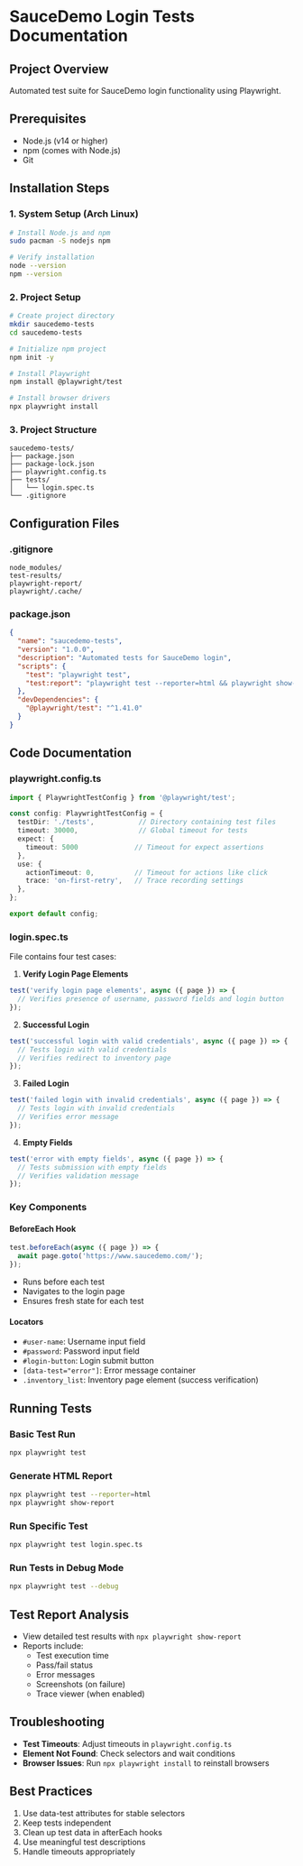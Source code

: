 # SauceDemo Login Tests Documentation

## Project Overview

Automated test suite for SauceDemo login functionality using Playwright.

## Prerequisites

* Node.js (v14 or higher)
* npm (comes with Node.js)
* Git

## Installation Steps

### 1. System Setup (Arch Linux)

```bash
# Install Node.js and npm
sudo pacman -S nodejs npm

# Verify installation
node --version
npm --version
```

### 2. Project Setup

```bash
# Create project directory
mkdir saucedemo-tests
cd saucedemo-tests

# Initialize npm project
npm init -y

# Install Playwright
npm install @playwright/test

# Install browser drivers
npx playwright install
```

### 3. Project Structure

```
saucedemo-tests/
├── package.json
├── package-lock.json
├── playwright.config.ts
├── tests/
│   └── login.spec.ts
└── .gitignore
```

## Configuration Files

### .gitignore

```
node_modules/
test-results/
playwright-report/
playwright/.cache/
```

### package.json

```json
{
  "name": "saucedemo-tests",
  "version": "1.0.0",
  "description": "Automated tests for SauceDemo login",
  "scripts": {
    "test": "playwright test",
    "test:report": "playwright test --reporter=html && playwright show-report"
  },
  "devDependencies": {
    "@playwright/test": "^1.41.0"
  }
}
```

## Code Documentation

### playwright.config.ts

```typescript
import { PlaywrightTestConfig } from '@playwright/test';

const config: PlaywrightTestConfig = {
  testDir: './tests',           // Directory containing test files
  timeout: 30000,               // Global timeout for tests
  expect: {
    timeout: 5000              // Timeout for expect assertions
  },
  use: {
    actionTimeout: 0,          // Timeout for actions like click
    trace: 'on-first-retry',   // Trace recording settings
  },
};

export default config;
```

### login.spec.ts

File contains four test cases:

1. **Verify Login Page Elements**

```typescript
test('verify login page elements', async ({ page }) => {
  // Verifies presence of username, password fields and login button
});
```

2. **Successful Login**

```typescript
test('successful login with valid credentials', async ({ page }) => {
  // Tests login with valid credentials
  // Verifies redirect to inventory page
});
```

3. **Failed Login**

```typescript
test('failed login with invalid credentials', async ({ page }) => {
  // Tests login with invalid credentials
  // Verifies error message
});
```

4. **Empty Fields**

```typescript
test('error with empty fields', async ({ page }) => {
  // Tests submission with empty fields
  // Verifies validation message
});
```

### Key Components

#### BeforeEach Hook

```typescript
test.beforeEach(async ({ page }) => {
  await page.goto('https://www.saucedemo.com/');
});
```

* Runs before each test
* Navigates to the login page
* Ensures fresh state for each test

#### Locators

* `#user-name`: Username input field
* `#password`: Password input field
* `#login-button`: Login submit button
* `[data-test="error"]`: Error message container
* `.inventory_list`: Inventory page element (success verification)

## Running Tests

### Basic Test Run

```bash
npx playwright test
```

### Generate HTML Report

```bash
npx playwright test --reporter=html
npx playwright show-report
```

### Run Specific Test

```bash
npx playwright test login.spec.ts
```

### Run Tests in Debug Mode

```bash
npx playwright test --debug
```

## Test Report Analysis

* View detailed test results with `npx playwright show-report`
* Reports include:
  * Test execution time
  * Pass/fail status
  * Error messages
  * Screenshots (on failure)
  * Trace viewer (when enabled)

## Troubleshooting

* **Test Timeouts**: Adjust timeouts in `playwright.config.ts`
* **Element Not Found**: Check selectors and wait conditions
* **Browser Issues**: Run `npx playwright install` to reinstall browsers

## Best Practices

1. Use data-test attributes for stable selectors
2. Keep tests independent
3. Clean up test data in afterEach hooks
4. Use meaningful test descriptions
5. Handle timeouts appropriately
